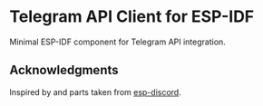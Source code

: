 # Telegram API Client for ESP-IDF

Minimal ESP-IDF component for Telegram API integration.

## Acknowledgments

Inspired by and parts taken from [esp-discord](https://github.com/abobija/esp-discord).
